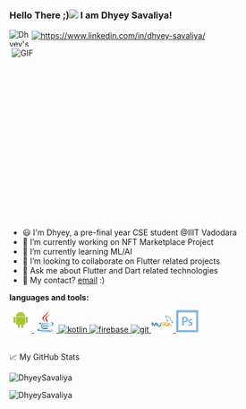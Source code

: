 ### Hello There ;)<img src="https://media.giphy.com/media/hvRJCLFzcasrR4ia7z/giphy.gif" width="25px"> I am Dhyey Savaliya!



<a href="mailto:dhyeysavaliya75@gmail.com">
  <img align="left" alt="Dhyey's Mail Id" width="40" height="30" src="https://img.icons8.com/color/50/000000/gmail-new.png" />
</a>

<a href="https://linkedin.com/in/dhyey-savaliya" target="blank"><img align="center" src="https://raw.githubusercontent.com/rahuldkjain/github-profile-readme-generator/master/src/images/icons/Social/linked-in-alt.svg" alt="https://www.linkedin.com/in/dhyey-savaliya/" height="30" width="40" /></a>

  <img align="right" alt="GIF" src="https://github.com/abhisheknaiidu/abhisheknaiidu/blob/master/code.gif?raw=true" width="500" height="320" />
  
- 😃 I'm Dhyey, a pre-final year CSE student @IIIT Vadodara
- 🔭 I’m currently working on NFT Marketplace Project
- 🌱 I’m currently learning ML/AI
- 👯 I’m looking to collaborate on Flutter related projects
- 💬 Ask me about Flutter and Dart related technologies
- 💼 My contact? [email](mailto:dhyeysavaliya75@gmail.com) :)



**languages and tools:**  

<!-- <code><img height="40" src="https://img.shields.io/badge/Java-ED8B00?style=for-the-badge&logo=java&logoColor=white"></code>
<code><img height="40" src="https://img.shields.io/badge/Kotlin-0095D5?&style=for-the-badge&logo=kotlin&logoColor=white"></code>
<code><img height="40" src="https://img.shields.io/badge/Android-3DDC84?style=for-the-badge&logo=android&logoColor=white"></code>
<code><img height="40" src="https://img.shields.io/badge/C%2B%2B-00599C?style=for-the-badge&logo=c%2B%2B&logoColor=white"></code>
<code><img height="40" src="https://img.shields.io/badge/React-20232A?style=for-the-badge&logo=react&logoColor=61DAFB"></code>
<code><img height="40" src="https://img.shields.io/badge/MySQL-00000F?style=for-the-badge&logo=mysql&logoColor=white"></code> -->

<p align="left">
<a href="https://developer.android.com" target="_blank"> <img src="https://raw.githubusercontent.com/devicons/devicon/master/icons/android/android-original-wordmark.svg" alt="android" width="40" height="40"/> </a> <a href="https://www.java.com" target="_blank"> <img src="https://raw.githubusercontent.com/devicons/devicon/master/icons/java/java-original.svg" alt="java" width="40" height="40"/> </a> <a href="https://kotlinlang.org" target="_blank"> <img src="https://www.vectorlogo.zone/logos/kotlinlang/kotlinlang-icon.svg" alt="kotlin" width="40" height="40"/> </a> <a href="https://firebase.google.com/" target="_blank"> <img src="https://www.vectorlogo.zone/logos/firebase/firebase-icon.svg" alt="firebase" width="40" height="40"/> </a> <a href="https://git-scm.com/" target="_blank"> <img src="https://www.vectorlogo.zone/logos/git-scm/git-scm-icon.svg" alt="git" width="40" height="40"/> </a> <a href="https://www.mysql.com/" target="_blank"> <img src="https://raw.githubusercontent.com/devicons/devicon/master/icons/mysql/mysql-original-wordmark.svg" alt="mysql" width="40" height="40"/> </a> <a href="https://www.photoshop.com/en" target="_blank"> <img src="https://raw.githubusercontent.com/devicons/devicon/master/icons/photoshop/photoshop-line.svg" alt="photoshop" width="40" height="40"/> </a> 
</p>
<br/>
📈 My GitHub Stats

<p align="left"> <img src="https://github-readme-stats.vercel.app/api?username=DhyeySavaliya&show_icons=true&theme=gotham" alt="DhyeySavaliya" />
<br/>
  <p align="left"> <img src="https://github-readme-stats.vercel.app/api/top-langs/?username=DhyeySavaliya&theme=gotham" alt="DhyeySavaliya" />
